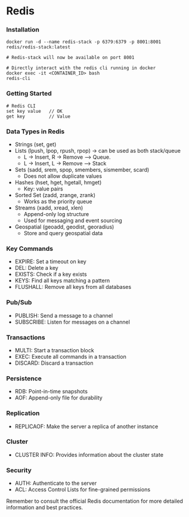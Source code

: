 # Redis

### Installation

```
docker run -d --name redis-stack -p 6379:6379 -p 8001:8001 redis/redis-stack:latest

# Redis-stack will now be available on port 8001

# Directly interact with the redis cli running in docker
docker exec -it <CONTAINER_ID> bash
redis-cli
```

### Getting Started

```
# Redis CLI
set key value   // OK
get key         // Value
```

### Data Types in Redis

- Strings (set, get)
- Lists (lpush, lpop, rpush, rpop) -> can be used as both stack/queue
  - L -> Insert, R -> Remove --> Queue.
  - L -> Insert, L -> Remove --> Stack
- Sets (sadd, srem, spop, smembers, sismember, scard)
  - Does not allow duplicate values
- Hashes (hset, hget, hgetall, hmget)
  - Key: value pairs
- Sorted Set (zadd, zrange, zrank)
  - Works as the priority queue
- Streams (xadd, xread, xlen)
  - Append-only log structure
  - Used for messaging and event sourcing
- Geospatial (geoadd, geodist, georadius)
  - Store and query geospatial data

### Key Commands

- EXPIRE: Set a timeout on key
- DEL: Delete a key
- EXISTS: Check if a key exists
- KEYS: Find all keys matching a pattern
- FLUSHALL: Remove all keys from all databases

### Pub/Sub

- PUBLISH: Send a message to a channel
- SUBSCRIBE: Listen for messages on a channel

### Transactions

- MULTI: Start a transaction block
- EXEC: Execute all commands in a transaction
- DISCARD: Discard a transaction

### Persistence

- RDB: Point-in-time snapshots
- AOF: Append-only file for durability

### Replication

- REPLICAOF: Make the server a replica of another instance

### Cluster

- CLUSTER INFO: Provides information about the cluster state

### Security

- AUTH: Authenticate to the server
- ACL: Access Control Lists for fine-grained permissions

Remember to consult the official Redis documentation for more detailed information and best practices.
